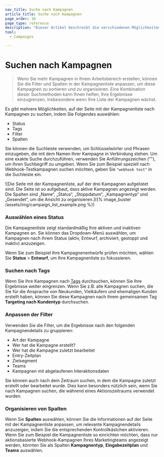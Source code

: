 ```yaml
---
nav_title: Suche nach Kampagnen
article_title: Suche nach Kampagnen
page_order: 10
page_type: reference
description: "Dieser Artikel beschreibt die verschiedenen Möglichkeiten, wie Sie auf der Seite Kampagnenliste nach Kampagnen suchen können."
tool:
  - Campaigns

---
```


# Suchen nach Kampagnen

> Wenn Sie mehr Kampagnen in Ihrem Arbeitsbereich erstellen, können Sie die Filter und Spalten in der Kampagnenliste anpassen, um diese Kampagnen zu sortieren und zu organisieren. Eine Kombination dieser Suchmethoden kann Ihnen helfen, Ihre Ergebnisse einzugrenzen, insbesondere wenn Ihre Liste der Kampagnen wächst.

Es gibt mehrere Möglichkeiten, auf der Seite mit der Kampagnenliste nach Kampagnen zu suchen, indem Sie Folgendes auswählen:

- Status
- Tags
- Filter
- Spalten

Sie können die Suchleiste verwenden, um Schlüsselwörter und Phrasen einzugeben, die mit dem Namen Ihrer Kampagne in Verbindung stehen. Um eine exakte Suche durchzuführen, verwenden Sie Anführungszeichen (""), um Ihren Suchbegriff zu umgeben. Wenn Sie zum Beispiel speziell nach Webhook-Testkampagnen suchen möchten, geben Sie `"webhook test"` in die Suchleiste ein.

![Die Seite mit der Kampagnenliste, auf der drei Kampagnen aufgelistet sind. Die Seite ist so aufgebaut, dass aktive Kampagnen angezeigt werden. Die Spalten sind „Name“, „Status“, „Stoppdatum“, „Kampagnentyp“ und „Gesendet“, um die Ansicht zu organisieren.]({% image_buster /assets/img/campaign_list_example.png %})

### Auswählen eines Status

Die Kampagnenliste zeigt standardmäßig Ihre aktiven und inaktiven Kampagnen an. Sie können das Dropdown-Menü auswählen, um Kampagnen nach ihrem Status (aktiv, Entwurf, archiviert, gestoppt und inaktiv) anzuzeigen.

Wenn Sie zum Beispiel Ihre Kampagnenentwürfe prüfen möchten, wählen Sie **Status** > **Entwurf**, um Ihre Kampagnenliste zu fokussieren.

### Suchen nach Tags

Wenn Sie Ihre Kampagnen nach [Tags]({{site.baseurl}}/user_guide/administrative/app_settings/tags/) durchsuchen, können Sie Ihre Ergebnisse weiter eingrenzen. Wenn Sie z.B. alle Kampagnen suchen, die Sie für die Ansprache von Neukunden, Vielkäufern und ehemaligen Kunden erstellt haben, können Sie diese Kampagnen nach ihrem gemeinsamen Tag **Targeting nach Kundentyp** durchsuchen.

### Anpassen der Filter

Verwenden Sie die Filter, um die Ergebnisse nach den folgenden Kampagnendetails zu gruppieren:

- Art der Kampagne 
- Wer hat die Kampagne erstellt?
- Wer hat die Kampagne zuletzt bearbeitet
- Entry-Zeitplan
- Zielsegment
- Teams
- Kampagnen mit abgelaufenen Interaktionsdaten

Sie können auch nach dem Zeitraum suchen, in dem die Kampagne zuletzt erstellt oder bearbeitet wurde. Dies kann besonders nützlich sein, wenn Sie nach Kampagnen suchen, die während eines Aktionszeitraums verwendet wurden.

### Organisieren von Spalten

Wenn Sie **Spalten** auswählen, können Sie die Informationen auf der Seite mit der Kampagnenliste anpassen, um relevante Kampagnendetails anzuzeigen, indem Sie die entsprechenden Kontrollkästchen aktivieren. Wenn Sie zum Beispiel die Kampagnenliste so einrichten möchten, dass nur aktionsbasierte Webhook-Kampagnen Ihres Marketingteams angezeigt werden, könnten Sie als Spalten **Kampagnentyp**, **Eingabezeitplan** und **Teams** auswählen.
